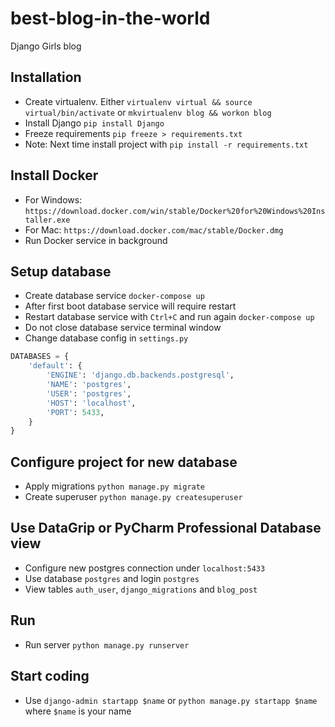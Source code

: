 # best-blog-in-the-world

Django Girls blog

## Installation

- Create virtualenv. Either `virtualenv virtual && source virtual/bin/activate` or `mkvirtualenv blog && workon blog`
- Install Django `pip install Django`
- Freeze requirements `pip freeze > requirements.txt`
- Note: Next time install project with `pip install -r requirements.txt`

## Install Docker

- For Windows: `https://download.docker.com/win/stable/Docker%20for%20Windows%20Installer.exe`
- For Mac: `https://download.docker.com/mac/stable/Docker.dmg`
- Run Docker service in background

## Setup database

- Create database service `docker-compose up`
- After first boot database service will require restart
- Restart database service with `Ctrl+C` and run again `docker-compose up`
- Do not close database service terminal window
- Change database config in `settings.py`

```python
DATABASES = {
    'default': {
        'ENGINE': 'django.db.backends.postgresql',
        'NAME': 'postgres',
        'USER': 'postgres',
        'HOST': 'localhost',
        'PORT': 5433,
    }
}
```

## Configure project for new database

- Apply migrations `python manage.py migrate`
- Create superuser `python manage.py createsuperuser`

## Use DataGrip or PyCharm Professional Database view

- Configure new postgres connection under `localhost:5433`
- Use database `postgres` and login `postgres`
- View tables `auth_user`, `django_migrations` and `blog_post`

## Run

- Run server `python manage.py runserver`

## Start coding

- Use `django-admin startapp $name` or `python manage.py startapp $name` where `$name` is your name
